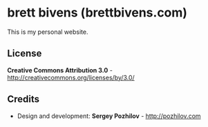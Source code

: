 brett bivens (brettbivens.com)
=============

This is my personal website. 


License
-------
**Creative Commons Attribution 3.0** - http://creativecommons.org/licenses/by/3.0/


Credits
-------
* Design and development: **Sergey Pozhilov** - http://pozhilov.com
